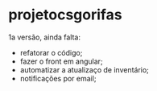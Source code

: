 # projetocsgorifas

1a versão, ainda falta: 

- refatorar o código;
- fazer o front em angular;
- automatizar a atualizaço de inventário;
- notificações por email;
